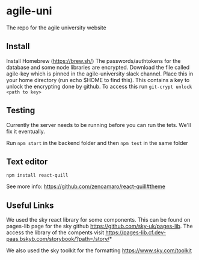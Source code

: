 # agile-uni

The repo for the agile university website

## Install
Install Homebrew (https://brew.sh/)
The passwords/authtokens for the database and some node libraries are encrypted. Download the file called agile-key which is pinned in the agile-university slack channel. Place this in your home directory (run echo \$HOME to find this). This contains a key to unlock the encrypting done by github. 
To access this run `git-crypt unlock <path to key>`


## Testing 

Currently the server needs to be running before you can run the tets. We'll fix it eventually.

Run `npm start` in the backend folder and then `npm test` in the same folder

## Text editor

`npm install react-quill`

See more info: https://github.com/zenoamaro/react-quill#theme

## Useful Links

We used the sky react library for some components. This can be found on pages-lib page for the sky github  https://github.com/sky-uk/pages-lib. The access the library of the compents visit https://pages-lib.cf.dev-paas.bskyb.com/storybook/?path=/story/*

We also used the sky toolkit for the formatting https://www.sky.com/toolkit

